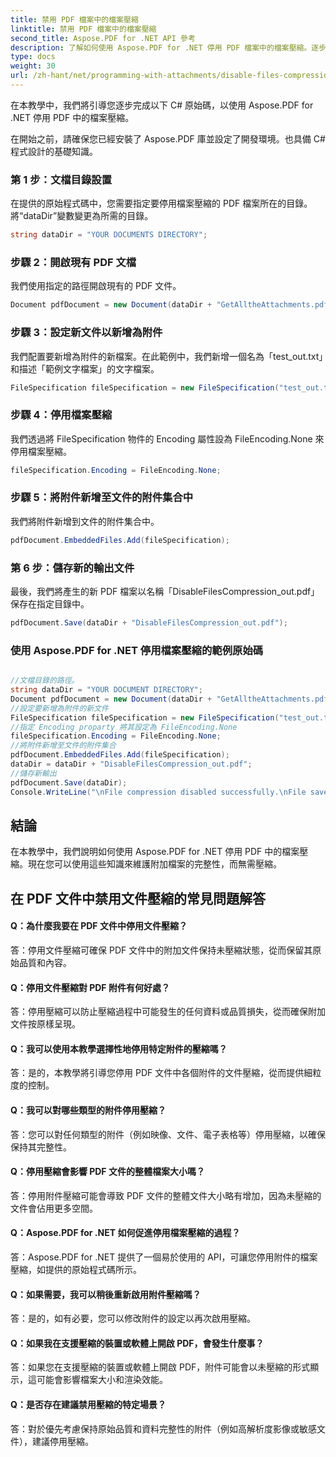 ```yaml
---
title: 禁用 PDF 檔案中的檔案壓縮
linktitle: 禁用 PDF 檔案中的檔案壓縮
second_title: Aspose.PDF for .NET API 參考
description: 了解如何使用 Aspose.PDF for .NET 停用 PDF 檔案中的檔案壓縮。逐步指南，方便操作。
type: docs
weight: 30
url: /zh-hant/net/programming-with-attachments/disable-files-compression/
---
```

在本教學中，我們將引導您逐步完成以下 C# 原始碼，以使用 Aspose.PDF for .NET 停用 PDF 中的檔案壓縮。

在開始之前，請確保您已經安裝了 Aspose.PDF 庫並設定了開發環境。也具備 C# 程式設計的基礎知識。

### 第 1 步：文檔目錄設置

在提供的原始程式碼中，您需要指定要停用檔案壓縮的 PDF 檔案所在的目錄。將“dataDir”變數變更為所需的目錄。

```csharp
string dataDir = "YOUR DOCUMENTS DIRECTORY";
```

### 步驟 2：開啟現有 PDF 文檔

我們使用指定的路徑開啟現有的 PDF 文件。

```csharp
Document pdfDocument = new Document(dataDir + "GetAlltheAttachments.pdf");
```

### 步驟 3：設定新文件以新增為附件

我們配置要新增為附件的新檔案。在此範例中，我們新增一個名為「test_out.txt」和描述「範例文字檔案」的文字檔案。

```csharp
FileSpecification fileSpecification = new FileSpecification("test_out.txt", "Sample text file");
```

### 步驟 4：停用檔案壓縮

我們透過將 FileSpecification 物件的 Encoding 屬性設為 FileEncoding.None 來停用檔案壓縮。

```csharp
fileSpecification.Encoding = FileEncoding.None;
```

### 步驟 5：將附件新增至文件的附件集合中

我們將附件新增到文件的附件集合中。

```csharp
pdfDocument.EmbeddedFiles.Add(fileSpecification);
```

### 第 6 步：儲存新的輸出文件

最後，我們將產生的新 PDF 檔案以名稱「DisableFilesCompression_out.pdf」保存在指定目錄中。

```csharp
pdfDocument.Save(dataDir + "DisableFilesCompression_out.pdf");
```


### 使用 Aspose.PDF for .NET 停用檔案壓縮的範例原始碼 

```csharp

//文檔目錄的路徑。
string dataDir = "YOUR DOCUMENT DIRECTORY";
Document pdfDocument = new Document(dataDir + "GetAlltheAttachments.pdf");
//設定要新增為附件的新文件
FileSpecification fileSpecification = new FileSpecification("test_out.txt", "Sample text file");
//指定 Encoding proparty 將其設定為 FileEncoding.None
fileSpecification.Encoding = FileEncoding.None;
//將附件新增至文件的附件集合
pdfDocument.EmbeddedFiles.Add(fileSpecification);
dataDir = dataDir + "DisableFilesCompression_out.pdf";
//儲存新輸出
pdfDocument.Save(dataDir);
Console.WriteLine("\nFile compression disabled successfully.\nFile saved at " + dataDir);

```

## 結論

在本教學中，我們說明如何使用 Aspose.PDF for .NET 停用 PDF 中的檔案壓縮。現在您可以使用這些知識來維護附加檔案的完整性，而無需壓縮。

## 在 PDF 文件中禁用文件壓縮的常見問題解答

#### Q：為什麼我要在 PDF 文件中停用文件壓縮？

答：停用文件壓縮可確保 PDF 文件中的附加文件保持未壓縮狀態，從而保留其原始品質和內容。

#### Q：停用文件壓縮對 PDF 附件有何好處？

答：停用壓縮可以防止壓縮過程中可能發生的任何資料或品質損失，從而確保附加文件按原樣呈現。

#### Q：我可以使用本教學選擇性地停用特定附件的壓縮嗎？

答：是的，本教學將引導您停用 PDF 文件中各個附件的文件壓縮，從而提供細粒度的控制。

#### Q：我可以對哪些類型的附件停用壓縮？

答：您可以對任何類型的附件（例如映像、文件、電子表格等）停用壓縮，以確保保持其完整性。

#### Q：停用壓縮會影響 PDF 文件的整體檔案大小嗎？

答：停用附件壓縮可能會導致 PDF 文件的整體文件大小略有增加，因為未壓縮的文件會佔用更多空間。

#### Q：Aspose.PDF for .NET 如何促進停用檔案壓縮的過程？

答：Aspose.PDF for .NET 提供了一個易於使用的 API，可讓您停用附件的檔案壓縮，如提供的原始程式碼所示。

#### Q：如果需要，我可以稍後重新啟用附件壓縮嗎？

答：是的，如有必要，您可以修改附件的設定以再次啟用壓縮。

#### Q：如果我在支援壓縮的裝置或軟體上開啟 PDF，會發生什麼事？

答：如果您在支援壓縮的裝置或軟體上開啟 PDF，附件可能會以未壓縮的形式顯示，這可能會影響檔案大小和渲染效能。

#### Q：是否存在建議禁用壓縮的特定場景？

答：對於優先考慮保持原始品質和資料完整性的附件（例如高解析度影像或敏感文件），建議停用壓縮。